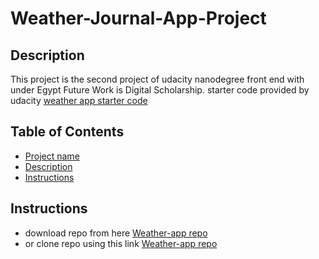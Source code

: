 # Weather-Journal-App-Project

## Description

This project is the second project of udacity nanodegree front end with under Egypt Future Work is Digital Scholarship. starter code provided by udacity
[weather app starter code](https://github.com/udacity/fend.git)

## Table of Contents

* [Project name](#Weather-Journal-App-Project)
* [Description](#description)
* [Instructions](#instructions)

## Instructions

* download repo from here [Weather-app repo](https://github.com/MohamedAlkholy/udacity-weather-app.git)
* or clone repo using this link [Weather-app repo](https://github.com/MohamedAlkholy/udacity-weather-app.git)


